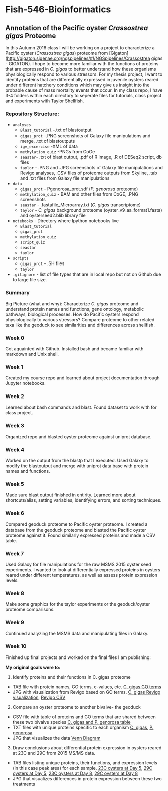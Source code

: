 # Fish-546-Bioinformatics
## Annotation of the Pacific oyster _Crassostrea gigas_ Proteome
In this Autumn 2016 class I will be working on a project to characterize a Pacific oyster (*Crassostrea gigas*) proteome from [Gigaton](http://gigaton.sigenae.org/ngspipelines/#!/NGSpipelines/Crassostrea gigas - GIGATON). I hope to become more familiar with the functions of proteins that are expressed in *C. gigas* to better understand how these organisms physiologically respond to various stressors. For my thesis project, I want to identify proteins that are differentially expressed in juvenile oysters reared under different hatchery conditions which may give us insight into the probable cause of mass mortality events that occur. 
In my class repo, I have 3-4 folders within each directory to seperate files for tutorials, class project and experiments with Taylor Shellfish. 

### Repository Structure:
- `analyses`
  - `Blast_tutorial` -.txt of blastoutput
  - `gigas_prot` -.PNG screenshots of Galaxy file manipulations and merge, .txt of blastoutputs
  - `igv_excercise` -XML of data
  - `methylation_quiz` -PNGs from CoGe
  - `seastar`- .txt of blast output, .pdf of R image, .R of DESeq2 script, db files
  - `taylor` - .PNG and .JPG screenshots of Galaxy file manipulations and Revigo analyses, .CSV files of proteome outputs from Skyline, .tab and .txt files from Galaxy file manipulations
- `data`
  - `gigas_prot` - Pgenorosa_prot.sdf (_P. genorosa_ proteome)
  - `methylation_quiz` - BAM and other files from CoGE, .PNG screenshots
  - `seastar` - .fastafile_Microarray.txt (_C. gigas_ transcriptome)
  - `taylor` - _C. gigas_ background proteome (oyster_v9_aa_format1.fasta) and oysterseed2.blib library file
- `notebooks` - Directory where Ipython notebooks live
  - `Blast_tutorial`
  - `gigas_prot`
  - `methylation_quiz`
  - `script_quiz`
  - `seastar`
  - `taylor`
- `scripts`
  - `gigas_prot` - .SH files
  - `taylor`
- `.gitignore` - list of file types that are in local repo but not on Github due to large file size.

### Summary
Big Picture (what and why): Characterize _C. gigas_ proteome and understand protein names and functions, gene ontology, metabolic pathways, biological processes. How do Pacific oysters respond physiologically to various stressors? Compare proteome to other related taxa like the geoduck to see similarities and differences across shellfish.

### Week 0
Got aquainted with Github. Installed bash and became familiar with markdown and Unix shell.

### Week 1
Created my course repo and learned about project documentation through Jupyter notebooks.

### Week 2
Learned about bash commands and blast. Found dataset to work with for class project.

### Week 3
Organized repo and blasted oyster proteome against uniprot database.

### Week 4
Worked on the output from the blastp that I executed. Used Galaxy to modify the blastoutput and merge with uniprot data base with protein names and functions.

### Week 5
Made sure blast output finished in entirity. Learned more about shortcuts/alias, setting variables, identifying errors, and sorting techniques.

### Week 6
Compared geoduck proteome to Pacific oyster proteome. I created a database from the geoduck proteome and blasted the Pacific oyster proteome against it. Found similarly expressed proteins and made a CSV table.

### Week 7
Used Galaxy for file manipulations for the raw MSMS 2015 oyster seed experiments. I wanted to look at differentially expressed proteins in oysters reared under different temperatures, as well as assess protein expression levels.

### Week 8
Make some graphics for the taylor experiments or the geoduck/oyster proteome comparisons.

### Week 9
Continued analyzing the MSMS data and manipulating files in Galaxy.

### Week 10
Finished up final projects and worked on the final files I am publishing:

__My original goals were to:__

1) Identify proteins and their functions in C. gigas proteome
- TAB file with protein names, GO terms, e-values, etc. [C. gigas GO terms](https://github.com/Ellior2/Fish-546-Bioinformatics/blob/master/analyses/gigas_prot/C_gigas_GOterms.tabular) 
- JPG with visualization from Revigo based on GO terms. [C. gigas Revigo visualization](https://github.com/Ellior2/Fish-546-Bioinformatics/blob/master/analyses/gigas_prot/C_gigas_Revigo.JPG), [Revigo CSV](https://github.com/Ellior2/Fish-546-Bioinformatics/blob/master/analyses/gigas_prot/C_gigas_REVIGO.csv)

2) Compare an oyster proteome to another bivalve- the geoduck
- CSV file with table of proteins and GO terms that are shared between these two bivalve species [C. gigas and P. genorosa table](https://github.com/Ellior2/Fish-546-Bioinformatics/blob/master/analyses/gigas_prot/Cgig_Pgen_table.xlsx)
- TXT files with unique proteins specific to each organism [C. gigas](https://github.com/Ellior2/Fish-546-Bioinformatics/blob/master/analyses/gigas_prot/blastoutput4.txt), [P. genorosa](https://github.com/Ellior2/Fish-546-Bioinformatics/blob/master/analyses/gigas_prot/blastoutput_pgen.txt)
- JPG that visualizes the data [Venn Diagram](https://github.com/Ellior2/Fish-546-Bioinformatics/blob/master/analyses/gigas_prot/Venn_oyster_geoduck.JPG)

3) Draw conclusions about differential protein expression in oysters reared at 23C and 29C from 2015 MS/MS data.
- TAB files listing unique proteins, their functions, and expression levels (in this case peak area) for each sample. [23C oysters at Day 5](https://github.com/Ellior2/Fish-546-Bioinformatics/blob/master/analyses/taylor/2015oyster1_23CDay5.tabular), [29C oysters at Day 5](https://github.com/Ellior2/Fish-546-Bioinformatics/blob/master/analyses/taylor/2015oyster2_29CDay5.tabular), [23C oysters at Day 8](https://github.com/Ellior2/Fish-546-Bioinformatics/blob/master/analyses/taylor/2015oyster13_23CDay8.tabular), [29C oysters at Day 8](https://github.com/Ellior2/Fish-546-Bioinformatics/blob/master/analyses/taylor/2015oyster14_29CDay8.tabular)
- JPG that visualizes differences in protein expression between these two treatments




